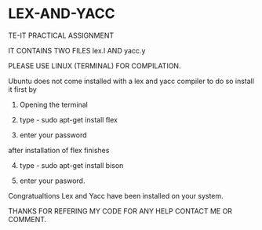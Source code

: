 # LEX-AND-YACC
TE-IT PRACTICAL ASSIGNMENT

IT CONTAINS TWO FILES lex.l AND yacc.y

PLEASE USE LINUX (TERMINAL) FOR COMPILATION.

Ubuntu does not come installed with a lex and yacc compiler to do so install it first by

1. Opening the terminal

2. type - sudo apt-get install flex

3. enter your password


after installation of flex finishes

4. type - sudo apt-get install bison

5. enter your pasword.

Congratualtions Lex and Yacc have been installed on your system.

THANKS FOR REFERING MY CODE FOR ANY HELP CONTACT ME OR COMMENT.
